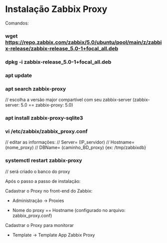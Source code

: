 # Instalação Zabbix Proxy

Comandos:

### wget https://repo.zabbix.com/zabbix/5.0/ubuntu/pool/main/z/zabbix-release/zabbix-release_5.0-1+focal_all.deb

### dpkg -i zabbix-release_5.0-1+focal_all.deb

### apt update

### apt search zabbix-proxy

// escolha a versão major compartível com seu zabbix-server (zabbix-server: 5.0 == zabbix-proxy: 5.0)

### apt install zabbix-proxy-sqlite3

### vi /etc/zabbix/zabbix_proxy.conf

// editar as informações:
// Server= (IP_servidor)
// Hostname= (nome_proxy)
// DBName= (caminho_BD_proxy) {ex: /tmp/zabbixdb}

### systemctl restart zabbix-proxy

// será criado o banco do proxy


Após o passo a passo de instalação:

Cadastrar o Proxy no front-end do Zabbix:
    
- Administração → Proxies 
    
- Nome do proxy == Hostname (configurado no arquivo: zabbix_proxy.conf)
    
Cadastrar o Proxy para monitorar
    
- Template → Template App Zabbix Proxy